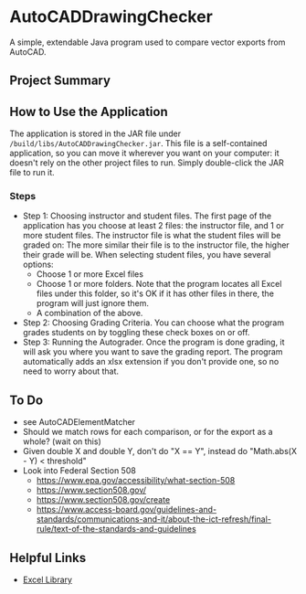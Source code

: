 # AutoCADDrawingChecker
A simple, extendable Java program used to compare vector exports from AutoCAD.

## Project Summary

## How to Use the Application
The application is stored in the JAR file under ```/build/libs/AutoCADDrawingChecker.jar```.
This file is a self-contained application, so you can move it wherever you want on your computer:
it doesn't rely on the other project files to run. Simply double-click the JAR file to run it.
### Steps
* Step 1: Choosing instructor and student files. The first page of the application has you choose at least 2 files: 
the instructor file, and 1 or more student files. The instructor file is what the student files will be graded on: 
The more similar their file is to the instructor file, the higher their grade will be. When selecting student files, you have several options:
    * Choose 1 or more Excel files
    * Choose 1 or more folders. Note that the program locates all Excel files under this folder, so it's OK if it has other files in there, the program will just ignore them.
    * A combination of the above.
* Step 2: Choosing Grading Criteria. You can choose what the program grades students on by toggling these check boxes on or off.
* Step 3: Running the Autograder. Once the program is done grading, it will ask you where you want to save the grading report. 
The program automatically adds an xlsx extension if you don't provide one, so no need to worry about that.

## To Do
* see AutoCADElementMatcher
* Should we match rows for each comparison, or for the export as a whole? (wait on this)
* Given double X and double Y, don't do "X == Y", instead do "Math.abs(X - Y) < threshold"
* Look into Federal Section 508
    * https://www.epa.gov/accessibility/what-section-508
    * https://www.section508.gov/
    * https://www.section508.gov/create
    * https://www.access-board.gov/guidelines-and-standards/communications-and-it/about-the-ict-refresh/final-rule/text-of-the-standards-and-guidelines


## Helpful Links
* [Excel Library](https://poi.apache.org/apidocs/4.1/)